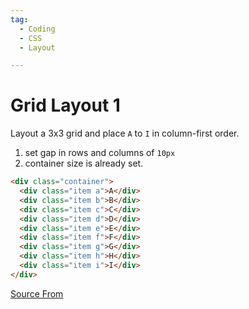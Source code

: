 ```yaml
---
tag:
  - Coding
  - CSS
  - Layout

---
```

  
# Grid Layout 1

Layout a 3x3 grid and place `A` to `I` in column-first order.

1.  set gap in rows and columns of `10px`
2.  container size is already set.

```html
<div class="container">
  <div class="item a">A</div>
  <div class="item b">B</div>
  <div class="item c">C</div>
  <div class="item d">D</div>
  <div class="item e">E</div>
  <div class="item f">F</div>
  <div class="item g">G</div>
  <div class="item h">H</div>
  <div class="item i">I</div>
</div>
```


[Source From](https://bigfrontend.dev/css/grid-layout-1)

  